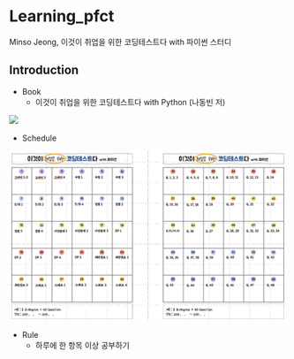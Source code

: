 # Learning_pfct
Minso Jeong, 이것이 취업을 위한 코딩테스트다 with 파이썬 스터디


Introduction
------------
* Book
    * 이것이 취업을 위한 코딩테스트다 with Python (나동빈 저)
<img src='http://image.yes24.com/goods/91433923/800x0' width="200">

* Schedule
<img src="docs/schedule.PNG" width="500">

* Rule
    * 하루에 한 항목 이상 공부하기
